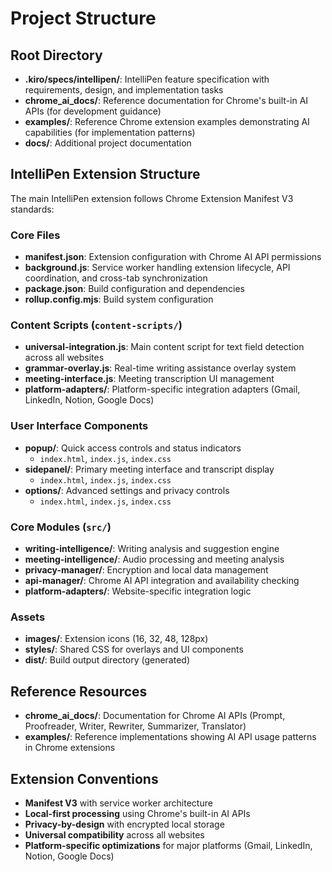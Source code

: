 # Project Structure

## Root Directory
- **.kiro/specs/intellipen/**: IntelliPen feature specification with requirements, design, and implementation tasks
- **chrome_ai_docs/**: Reference documentation for Chrome's built-in AI APIs (for development guidance)
- **examples/**: Reference Chrome extension examples demonstrating AI capabilities (for implementation patterns)
- **docs/**: Additional project documentation

## IntelliPen Extension Structure
The main IntelliPen extension follows Chrome Extension Manifest V3 standards:

### Core Files
- **manifest.json**: Extension configuration with Chrome AI API permissions
- **background.js**: Service worker handling extension lifecycle, API coordination, and cross-tab synchronization
- **package.json**: Build configuration and dependencies
- **rollup.config.mjs**: Build system configuration

### Content Scripts (`content-scripts/`)
- **universal-integration.js**: Main content script for text field detection across all websites
- **grammar-overlay.js**: Real-time writing assistance overlay system
- **meeting-interface.js**: Meeting transcription UI management
- **platform-adapters/**: Platform-specific integration adapters (Gmail, LinkedIn, Notion, Google Docs)

### User Interface Components
- **popup/**: Quick access controls and status indicators
  - `index.html`, `index.js`, `index.css`
- **sidepanel/**: Primary meeting interface and transcript display
  - `index.html`, `index.js`, `index.css`
- **options/**: Advanced settings and privacy controls
  - `index.html`, `index.js`, `index.css`

### Core Modules (`src/`)
- **writing-intelligence/**: Writing analysis and suggestion engine
- **meeting-intelligence/**: Audio processing and meeting analysis
- **privacy-manager/**: Encryption and local data management
- **api-manager/**: Chrome AI API integration and availability checking
- **platform-adapters/**: Website-specific integration logic

### Assets
- **images/**: Extension icons (16, 32, 48, 128px)
- **styles/**: Shared CSS for overlays and UI components
- **dist/**: Build output directory (generated)

## Reference Resources
- **chrome_ai_docs/**: Documentation for Chrome AI APIs (Prompt, Proofreader, Writer, Rewriter, Summarizer, Translator)
- **examples/**: Reference implementations showing AI API usage patterns in Chrome extensions

## Extension Conventions
- **Manifest V3** with service worker architecture
- **Local-first processing** using Chrome's built-in AI APIs
- **Privacy-by-design** with encrypted local storage
- **Universal compatibility** across all websites
- **Platform-specific optimizations** for major platforms (Gmail, LinkedIn, Notion, Google Docs)